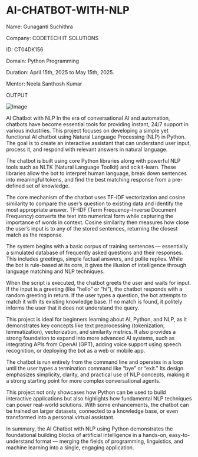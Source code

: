 # AI-CHATBOT-WITH-NLP

Name: Gunaganti Suchithra

Company: CODETECH IT SOLUTIONS

ID: CT04DK156

Domain: Python Programming

Duration: April 15th, 2025 to May 15th, 2025.

Mentor: Neela Santhosh Kumar

OUTPUT

![Image](https://github.com/user-attachments/assets/ef6ae938-d735-4e65-90dc-6dfb9fabd57d)


AI Chatbot with NLP 
In the era of conversational AI and automation, chatbots have become essential tools for providing instant, 24/7 support in various industries. This project focuses on developing a simple yet functional AI chatbot using Natural Language Processing (NLP) in Python. The goal is to create an interactive assistant that can understand user input, process it, and respond with relevant answers in natural language.

The chatbot is built using core Python libraries along with powerful NLP tools such as NLTK (Natural Language Toolkit) and scikit-learn. These libraries allow the bot to interpret human language, break down sentences into meaningful tokens, and find the best matching response from a pre-defined set of knowledge.

The core mechanism of the chatbot uses TF-IDF vectorization and cosine similarity to compare the user’s question to existing data and identify the most appropriate answer. TF-IDF (Term Frequency–Inverse Document Frequency) converts the text into numerical form while capturing the importance of words in context. Cosine similarity then measures how close the user’s input is to any of the stored sentences, returning the closest match as the response.

The system begins with a basic corpus of training sentences — essentially a simulated database of frequently asked questions and their responses. This includes greetings, simple factual answers, and polite replies. While the bot is rule-based at its core, it gives the illusion of intelligence through language matching and NLP techniques.

When the script is executed, the chatbot greets the user and waits for input. If the input is a greeting (like “hello” or “hi”), the chatbot responds with a random greeting in return. If the user types a question, the bot attempts to match it with its existing knowledge base. If no match is found, it politely informs the user that it does not understand the query.

This project is ideal for beginners learning about AI, Python, and NLP, as it demonstrates key concepts like text preprocessing (tokenization, lemmatization), vectorization, and similarity metrics. It also provides a strong foundation to expand into more advanced AI systems, such as integrating APIs from OpenAI (GPT), adding voice support using speech recognition, or deploying the bot as a web or mobile app.

The chatbot is run entirely from the command line and operates in a loop until the user types a termination command like “bye” or “exit.” Its design emphasizes simplicity, clarity, and practical use of NLP concepts, making it a strong starting point for more complex conversational agents.

This project not only showcases how Python can be used to build interactive applications but also highlights how fundamental NLP techniques can power real-world solutions. With some enhancements, the chatbot can be trained on larger datasets, connected to a knowledge base, or even transformed into a personal virtual assistant.

In summary, the AI Chatbot with NLP using Python demonstrates the foundational building blocks of artificial intelligence in a hands-on, easy-to-understand format — merging the fields of programming, linguistics, and machine learning into a single, engaging application.


